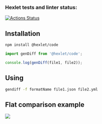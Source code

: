 ### Hexlet tests and linter status:
[![Actions Status](https://github.com/diplomatgmg/frontend-project-46/actions/workflows/hexlet-check.yml/badge.svg)](https://github.com/diplomatgmg/frontend-project-46/actions)

## Installation
```bash
npm install @hexlet/code
```
```js
import genDiff from '@hexlet/code';

console.log(genDiff(file1, file2));
```

## Using

```bash
gendiff -f formatName file1.json file2.yml
```


## Flat comparison example
<a href="https://asciinema.org/a/YUIYbxZMBTjQiU6PLPcyBfhCP" target="_blank"><img src="https://asciinema.org/a/YUIYbxZMBTjQiU6PLPcyBfhCP.svg" /></a>
